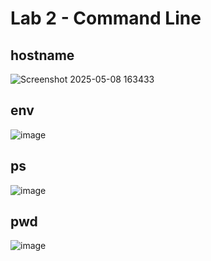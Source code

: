# Lab 2 - Command Line

## hostname
![Screenshot 2025-05-08 163433](https://github.com/user-attachments/assets/d4f0f6b3-9018-4bbd-929c-14b7cbbda2a2)
## env
![image](https://github.com/user-attachments/assets/9f068460-fe8e-496f-b3a1-7117b3b44bbf)
## ps
![image](https://github.com/user-attachments/assets/4da8af3c-e1f3-47b5-b662-a373595055cf)

## pwd
![image](https://github.com/user-attachments/assets/ea2d8b8f-c0b8-4971-b6f6-4320c900dbe2)


